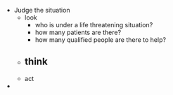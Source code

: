 - Judge the situation
	- look
		- who is under a life threatening situation?
		- how many patients are there?
		- how many qualified people are there to help?
	- think
		-
	- act
-